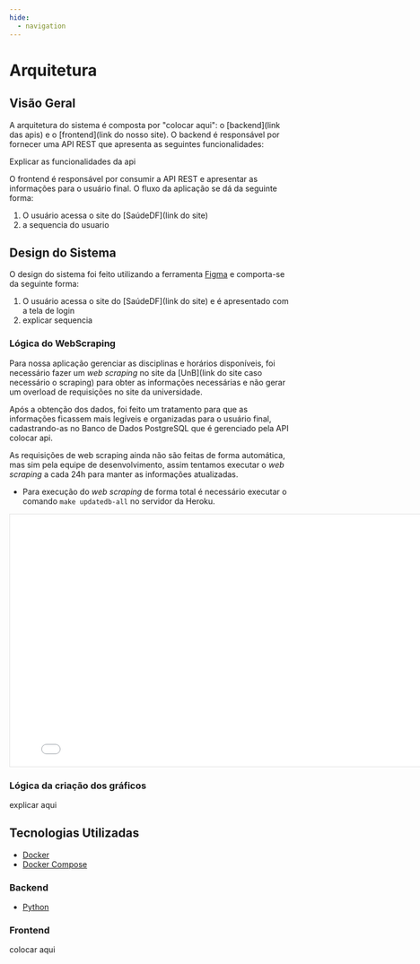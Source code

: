 ```yaml
---
hide:
  - navigation
---
```


# Arquitetura

## Visão Geral

A arquitetura do sistema é composta por "colocar aqui": o [backend](link das apis) e o [frontend](link do nosso site). O backend é responsável por fornecer uma API REST que apresenta as seguintes funcionalidades:

Explicar as funcionalidades da api

O frontend é responsável por consumir a API REST e apresentar as informações para o usuário final. O fluxo da aplicação se dá da seguinte forma:

1. O usuário acessa o site do [SaúdeDF](link do site)
2. a sequencia do usuario

## Design do Sistema

O design do sistema foi feito utilizando a ferramenta [Figma](https://www.figma.com) e comporta-se da seguinte forma:

1. O usuário acessa o site do [SaúdeDF](link do site) e é apresentado com a tela de login
2. explicar sequencia

### Lógica do WebScraping

Para nossa aplicação gerenciar as disciplinas e horários disponíveis, foi necessário fazer um _web scraping_ no site da [UnB](link do site caso necessário o scraping) para obter as informações necessárias e não gerar um overload de requisições no site da universidade.

Após a obtenção dos dados, foi feito um tratamento para que as informações ficassem mais legíveis e organizadas para o usuário final, cadastrando-as no Banco de Dados PostgreSQL que é gerenciado pela API colocar api.

As requisições de web scraping ainda não são feitas de forma automática, mas sim pela equipe de desenvolvimento, assim tentamos executar o _web scraping_ a cada 24h para manter as informações atualizadas.

- Para execução do _web scraping_ de forma total é necessário executar o comando `make updatedb-all` no servidor da Heroku.

<div style="text-align:center;">
  <iframe style="border: 1px solid rgba(0, 0, 0, 0.1);" width="800" height="450" src="link do figma da arquitetura" allowfullscreen></iframe>
</div>

### Lógica da criação dos gráficos

explicar aqui

## Tecnologias Utilizadas

- [Docker](https://www.docker.com)
- [Docker Compose](https://docs.docker.com/compose)

### Backend

- [Python](https://www.python.org)

### Frontend

colocar aqui
